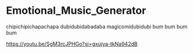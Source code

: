 # Emotional_Music_Generator

chipichipichapachapa dubidubidabadaba magicomidubidubi bum bum bum bum

https://youtu.be/SgM3rcJPHGo?si=gxujya-tkNa942dB
